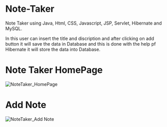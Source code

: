 # Note-Taker
Note Taker using Java, Html, CSS, Javascript, JSP, Servlet, Hibernate and MySQL.

In this user can insert the title and discription and after clicking on add button it will save the data in Database and this is done with the help pf Hibernate it will store the data into Database.

# Note Taker HomePage
![NoteTaker_HomePage](https://user-images.githubusercontent.com/100328979/227987200-3bb5b24e-d02b-4fbd-b8c2-8437d650698d.jpeg)

# Add Note
![NoteTaker_Add Note](https://user-images.githubusercontent.com/100328979/227988148-37ec63a0-05cf-4175-9a2a-9a2bbf807eba.jpeg)
